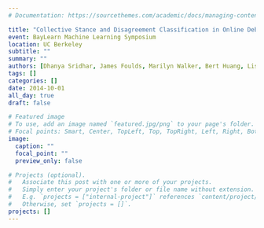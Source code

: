 ```yaml
---
# Documentation: https://sourcethemes.com/academic/docs/managing-content/

title: "Collective Stance and Disagreement Classification in Online Debate Forums"
event: BayLearn Machine Learning Symposium
location: UC Berkeley
subtitle: ""
summary: ""
authors: [Dhanya Sridhar, James Foulds, Marilyn Walker, Bert Huang, Lise Getoor]
tags: []
categories: []
date: 2014-10-01
all_day: true
draft: false

# Featured image
# To use, add an image named `featured.jpg/png` to your page's folder.
# Focal points: Smart, Center, TopLeft, Top, TopRight, Left, Right, BottomLeft, Bottom, BottomRight.
image:
  caption: ""
  focal_point: ""
  preview_only: false

# Projects (optional).
#   Associate this post with one or more of your projects.
#   Simply enter your project's folder or file name without extension.
#   E.g. `projects = ["internal-project"]` references `content/project/deep-learning/index.md`.
#   Otherwise, set `projects = []`.
projects: []
---
```

